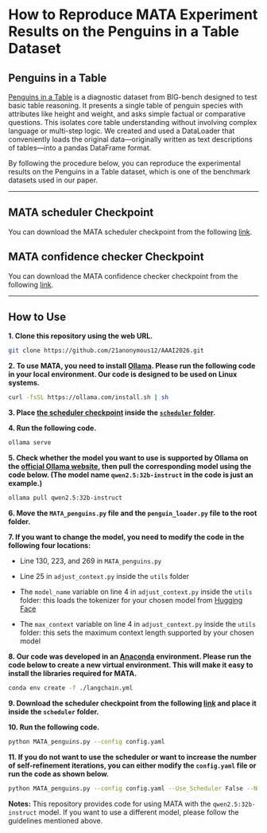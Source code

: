 # How to Reproduce MATA Experiment Results on the Penguins in a Table Dataset

## Penguins in a Table

[Penguins in a Table]() is a diagnostic dataset from BIG-bench designed to test basic table reasoning. It presents a single table of penguin species with attributes like height and weight, and asks simple factual or comparative questions. This isolates core table understanding without involving complex language or multi-step logic. We created and used a DataLoader that conveniently loads the original data—originally written as text descriptions of tables—into a pandas DataFrame format.


By following the procedure below, you can reproduce the experimental results on the Penguins in a Table dataset, which is one of the benchmark datasets used in our paper.

---


## MATA scheduler Checkpoint
You can download the MATA scheduler checkpoint from the following [link](https://drive.google.com/file/d/1034behq_VONXuJOlvCKuFRXNYkmNERTI/view?usp=sharing).

## MATA confidence checker Checkpoint
You can download the MATA confidence checker checkpoint from the following [link](https://huggingface.co/7anonymous7/confidence_checker).

---
## How to Use

**1. Clone this repository using the web URL.**
```bash
git clone https://github.com/21anonymous12/AAAI2026.git
```
**2. To use MATA, you need to install [Ollama](https://ollama.com/). Please run the following code in your local environment. Our code is designed to be used on Linux systems.**
```bash
curl -fsSL https://ollama.com/install.sh | sh
```
**3. Place [the scheduler checkpoint](https://drive.google.com/file/d/1034behq_VONXuJOlvCKuFRXNYkmNERTI/view?usp=sharing) inside the [`scheduler` folder](https://github.com/21anonymous12/AAAI2026/tree/main/scheduler).**

**4. Run the following code.**
```bash
ollama serve
```
**5. Check whether the model you want to use is supported by Ollama on the [official Ollama website](https://ollama.com/search), then pull the corresponding model using the code below. (The model name `qwen2.5:32b-instruct` in the code is just an example.)**
```bash
ollama pull qwen2.5:32b-instruct
```

**6. Move the `MATA_penguins.py` file and the `penguin_loader.py` file to the root folder.**

**7. If you want to change the model, you need to modify the code in the following four locations:**

  * Line 130, 223, and 269 in `MATA_penguins.py`

  * Line 25 in `adjust_context.py` inside the `utils` folder

  * The `model_name` variable on line 4 in `adjust_context.py` inside the `utils` folder: this loads the tokenizer for your chosen model from [Hugging Face](https://huggingface.co/)

  * The `max_context` variable on line 4 in `adjust_context.py` inside the `utils` folder: this sets the maximum context length supported by your chosen model


**8. Our code was developed in an [Anaconda](https://www.anaconda.com/) environment. Please run the code below to create a new virtual environment. This will make it easy to install the libraries required for MATA.**
```bash
conda env create -f ./langchain.yml
```

**9. Download the scheduler checkpoint from the following [link](https://drive.google.com/file/d/1034behq_VONXuJOlvCKuFRXNYkmNERTI/view?usp=sharing) and place it inside the `scheduler` folder.**


**10. Run the following code.**
```bash
python MATA_penguins.py --config config.yaml
```

**11. If you do not want to use the scheduler or want to increase the number of self-refinement iterations, you can either modify the `config.yaml` file or run the code as shown below.**
```bash
python MATA_penguins.py --config config.yaml --Use_Scheduler False --N 5
```

**Notes:** This repository provides code for using MATA with the `qwen2.5:32b-instruct` model. If you want to use a different model, please follow the guidelines mentioned above.

